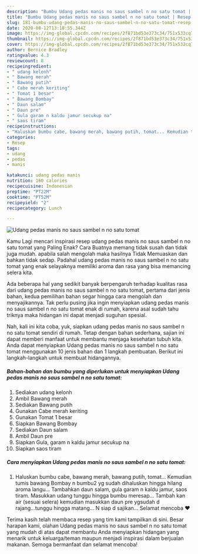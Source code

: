 ```yaml
---
description: "Bumbu Udang pedas manis no saus sambel n no satu tomat | Resep Bumbu Udang pedas manis no saus sambel n no satu tomat Yang Sempurna"
title: "Bumbu Udang pedas manis no saus sambel n no satu tomat | Resep Bumbu Udang pedas manis no saus sambel n no satu tomat Yang Sempurna"
slug: 181-bumbu-udang-pedas-manis-no-saus-sambel-n-no-satu-tomat-resep-bumbu-udang-pedas-manis-no-saus-sambel-n-no-satu-tomat-yang-sempurna
date: 2020-08-12T13:18:55.344Z
image: https://img-global.cpcdn.com/recipes/2f871bd53e373c34/751x532cq70/udang-pedas-manis-no-saus-sambel-n-no-satu-tomat-foto-resep-utama.jpg
thumbnail: https://img-global.cpcdn.com/recipes/2f871bd53e373c34/751x532cq70/udang-pedas-manis-no-saus-sambel-n-no-satu-tomat-foto-resep-utama.jpg
cover: https://img-global.cpcdn.com/recipes/2f871bd53e373c34/751x532cq70/udang-pedas-manis-no-saus-sambel-n-no-satu-tomat-foto-resep-utama.jpg
author: Bernice Bradley
ratingvalue: 4.3
reviewcount: 8
recipeingredient:
- " udang kelonh"
- " Bawang merah"
- " Bawang putih"
- " Cabe merah keriting"
- " Tomat 1 besar"
- " Bawang Bombay"
- " Daun salam"
- " Daun pre"
- " Gula garam n kaldu jamur secukup na"
- " saos tiram"
recipeinstructions:
- "Haluskan bumbu cabe, bawang merah, bawang putih, tomat... Kemudian tumis bawang Bombay n bumbu2 yg sudah dihaluskan hingga hilang aroma langu... Tambahkan daun salam, gula garam n kaldu jamur, saos tiram. Masukkan udang tunggu hingga bumbu meresap... Tambah kan air (sesuai selera) kemudian masukkan daun pre ygsudah d rajang...tunggu hingga matang... N siap d sajikan... Selamat mencoba ❤️"
categories:
- Resep
tags:
- udang
- pedas
- manis

katakunci: udang pedas manis 
nutrition: 160 calories
recipecuisine: Indonesian
preptime: "PT22M"
cooktime: "PT52M"
recipeyield: "2"
recipecategory: Lunch

---
```



![Udang pedas manis no saus sambel n no satu tomat](https://img-global.cpcdn.com/recipes/2f871bd53e373c34/751x532cq70/udang-pedas-manis-no-saus-sambel-n-no-satu-tomat-foto-resep-utama.jpg)

Kamu Lagi mencari inspirasi resep udang pedas manis no saus sambel n no satu tomat yang Paling Enak? Cara Buatnya memang tidak susah dan tidak juga mudah. apabila salah mengolah maka hasilnya Tidak Memuaskan dan bahkan tidak sedap. Padahal udang pedas manis no saus sambel n no satu tomat yang enak selayaknya memiliki aroma dan rasa yang bisa memancing selera kita.



Ada beberapa hal yang sedikit banyak berpengaruh terhadap kualitas rasa dari udang pedas manis no saus sambel n no satu tomat, pertama dari jenis bahan, kedua pemilihan bahan segar hingga cara mengolah dan menyajikannya. Tak perlu pusing jika ingin menyiapkan udang pedas manis no saus sambel n no satu tomat enak di rumah, karena asal sudah tahu triknya maka hidangan ini dapat menjadi suguhan spesial.


Nah, kali ini kita coba, yuk, siapkan udang pedas manis no saus sambel n no satu tomat sendiri di rumah. Tetap dengan bahan sederhana, sajian ini dapat memberi manfaat untuk membantu menjaga kesehatan tubuh kita. Anda dapat menyiapkan Udang pedas manis no saus sambel n no satu tomat menggunakan 10 jenis bahan dan 1 langkah pembuatan. Berikut ini langkah-langkah untuk membuat hidangannya.

<!--inarticleads1-->

##### Bahan-bahan dan bumbu yang diperlukan untuk menyiapkan Udang pedas manis no saus sambel n no satu tomat:

1. Sediakan  udang kelonh
1. Ambil  Bawang merah
1. Sediakan  Bawang putih
1. Gunakan  Cabe merah keriting
1. Gunakan  Tomat 1 besar
1. Siapkan  Bawang Bombay
1. Sediakan  Daun salam
1. Ambil  Daun pre
1. Siapkan  Gula, garam n kaldu jamur secukup na
1. Siapkan  saos tiram




<!--inarticleads2-->

##### Cara menyiapkan Udang pedas manis no saus sambel n no satu tomat:

1. Haluskan bumbu cabe, bawang merah, bawang putih, tomat... Kemudian tumis bawang Bombay n bumbu2 yg sudah dihaluskan hingga hilang aroma langu... Tambahkan daun salam, gula garam n kaldu jamur, saos tiram. Masukkan udang tunggu hingga bumbu meresap... Tambah kan air (sesuai selera) kemudian masukkan daun pre ygsudah d rajang...tunggu hingga matang... N siap d sajikan... Selamat mencoba ❤️




Terima kasih telah membaca resep yang tim kami tampilkan di sini. Besar harapan kami, olahan Udang pedas manis no saus sambel n no satu tomat yang mudah di atas dapat membantu Anda menyiapkan hidangan yang menarik untuk keluarga/teman maupun menjadi inspirasi dalam berjualan makanan. Semoga bermanfaat dan selamat mencoba!
